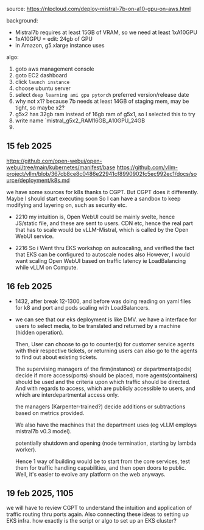 source: https://nlpcloud.com/deploy-mistral-7b-on-a10-gpu-on-aws.html

background:
- Mistral7b requires at least 15GB of VRAM, so we need at least 1xA10GPU
- 1xA10GPU = edit: 24gb of GPU
- in Amazon, g5.xlarge instance uses 


algo:
1) goto aws management console
2) goto EC2 dashboard
3) click `launch instance`
4) choose ubuntu server
5) select `deep learning ami gpu pytorch` preferred version/release date
6) why not x1? because 7b needs at least 14GB of staging mem, may be tight, so maybe x2?
7) g5x2 has 32gb ram instead of 16gb ram of g5x1, so I selected this to try
8) write name `mistral_g5x2_RAM16GB_A10GPU_24GB
9) 

## 15 feb 2025
https://github.com/open-webui/open-webui/tree/main/kubernetes/manifest/base
https://github.com/vllm-project/vllm/blob/367cb8ce8c0486e22941cf8990902fc5ec992ec1/docs/source/deployment/k8s.md

we have some sources for k8s thanks to CGPT. But CGPT does it differently. Maybe I should start executing soon
So I can have a sandbox to keep modifying and layering on, such as security etc.

- 2210
my intuition is, Open WebUI could be mainly svelte, hence JS/static file, and these are sent to users.
CDN etc, 
hence the real part that has to scale would be vLLM-Mistral, which is called by the Open WebUI service.

- 2216
So i Went thru EKS workshop on autoscaling, and verified the fact that EKS can be configured to autoscale nodes also
However, I would want scaling Open WebUI based on traffic latency ie LoadBalancing while vLLM on Compute.

## 16 feb 2025
- 1432, after break 12-1300, and before was doing reading on yaml files for k8 and port and pods scaling with LoadBalancers.
- we can see that our eks deployment is like DMV. we have a interface for users to select media,
  to be translated and returned by a machine (hidden operation).
  
  Then, User can choose to go to counter(s) for customer service agents with their respective tickets,
  or returning users can also go to the agents to find out about existing tickets.

  The supervising managers of the firm(instance) or departments(pods) decide if more access(ports) should be placed,
  more agents(containers) should be used and the criteria upon which traffic should be directed.
  And with regards to access, which are publicly accessible to users, and which are interdepartmental access only.

  the managers (Karpenter-trained?) decide additions or subtractions based on metrics provided.

  We also have the machines that the department uses (eg vLLM employs mistral7b v0.3 model).

  potentially shutdown and opening (node termination, starting by lambda worker).

  Hence 1 way of building would be to start from the core services, test them for traffic handling capabilities,
  and then open doors to public. Well, it's easier to evolve any platform on the web anyways.

## 19 feb 2025, 1105
we will have to review CGPT to understand the intuition and application
of traffic routing thru ports again. 
Also connecting these ideas to setting up EKS infra. how exactly is the script or algo to set up an EKS cluster?
